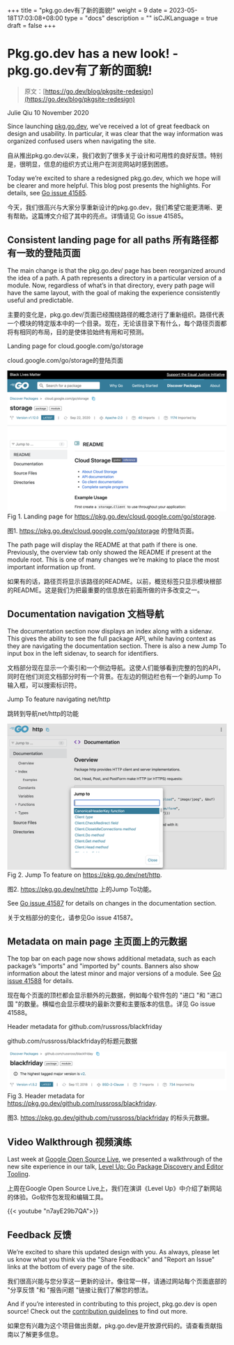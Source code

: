 +++
title = "pkg.go.dev有了新的面貌!"
weight = 9
date = 2023-05-18T17:03:08+08:00
type = "docs"
description = ""
isCJKLanguage = true
draft = false
+++

# Pkg.go.dev has a new look! - pkg.go.dev有了新的面貌!

> 原文：[https://go.dev/blog/pkgsite-redesign](https://go.dev/blog/pkgsite-redesign)

Julie Qiu
10 November 2020

Since launching [pkg.go.dev](https://pkg.go.dev/), we’ve received a lot of great feedback on design and usability. In particular, it was clear that the way information was organized confused users when navigating the site.

自从推出pkg.go.dev以来，我们收到了很多关于设计和可用性的良好反馈。特别是，很明显，信息的组织方式让用户在浏览网站时感到困惑。

Today we’re excited to share a redesigned pkg.go.dev, which we hope will be clearer and more helpful. This blog post presents the highlights. For details, see [Go issue 41585](https://go.dev/issue/41585).

今天，我们很高兴与大家分享重新设计的pkg.go.dev，我们希望它能更清晰、更有帮助。这篇博文介绍了其中的亮点。详情请见 Go issue 41585。

## Consistent landing page for all paths 所有路径都有一致的登陆页面

The main change is that the pkg.go.dev/<path> page has been reorganized around the idea of a path. A path represents a directory in a particular version of a module. Now, regardless of what’s in that directory, every path page will have the same layout, with the goal of making the experience consistently useful and predictable.

主要的变化是，pkg.go.dev/<path>页面已经围绕路径的概念进行了重新组织。路径代表一个模块的特定版本中的一个目录。现在，无论该目录下有什么，每个路径页面都将有相同的布局，目的是使体验始终有用和可预测。

Landing page for cloud.google.com/go/storage

cloud.google.com/go/storage的登陆页面

![Landing page for cloud.google.com/go/storage](Pkg.go.devHasANewLook_img/path.png)Fig 1. Landing page for https://pkg.go.dev/cloud.google.com/go/storage.

图1. https://pkg.go.dev/cloud.google.com/go/storage 的登陆页面。



The path page will display the README at that path if there is one. Previously, the overview tab only showed the README if present at the module root. This is one of many changes we’re making to place the most important information up front.

如果有的话，路径页将显示该路径的README。以前，概览标签只显示模块根部的README。这是我们为把最重要的信息放在前面所做的许多改变之一。

## Documentation navigation 文档导航

The documentation section now displays an index along with a sidenav. This gives the ability to see the full package API, while having context as they are navigating the documentation section. There is also a new Jump To input box in the left sidenav, to search for identifiers.

文档部分现在显示一个索引和一个侧边导航。这使人们能够看到完整的包的API，同时在他们浏览文档部分时有一个背景。在左边的侧边栏也有一个新的Jump To输入框，可以搜索标识符。

Jump To feature navigating net/http

跳转到导航net/http的功能

![Jump To feature navigating net/http](Pkg.go.devHasANewLook_img/nav.png)Fig 2. Jump To feature on https://pkg.go.dev/net/http.

图2. https://pkg.go.dev/net/http 上的Jump To功能。

See [Go issue 41587](https://go.dev/issue/41587) for details on changes in the documentation section.

关于文档部分的变化，请参见Go issue 41587。

## Metadata on main page 主页面上的元数据

The top bar on each page now shows additional metadata, such as each package’s "imports" and "imported by" counts. Banners also show information about the latest minor and major versions of a module. See [Go issue 41588](https://go.dev/issue/41588) for details.

现在每个页面的顶栏都会显示额外的元数据，例如每个软件包的 "进口 "和 "进口国 "的数量。横幅也会显示模块的最新次要和主要版本的信息。详见 Go issue 41588。

Header metadata for github.com/russross/blackfriday

github.com/russross/blackfriday的标题元数据

![Header metadata for github.com/russross/blackfriday](Pkg.go.devHasANewLook_img/meta.png)Fig 3. Header metadata for https://pkg.go.dev/github.com/russross/blackfriday.

图3. https://pkg.go.dev/github.com/russross/blackfriday 的标头元数据。

## Video Walkthrough 视频演练

Last week at [Google Open Source Live](https://opensourcelive.withgoogle.com/events/go), we presented a walkthrough of the new site experience in our talk, [Level Up: Go Package Discovery and Editor Tooling](https://www.youtube.com/watch?v=n7ayE29b7QA&feature=emb_logo).

上周在Google Open Source Live上，我们在演讲《Level Up》中介绍了新网站的体验。Go软件包发现和编辑工具。

{{< youtube "n7ayE29b7QA">}}

## Feedback 反馈

We’re excited to share this updated design with you. As always, please let us know what you think via the "Share Feedback" and "Report an Issue" links at the bottom of every page of the site.

我们很高兴能与您分享这一更新的设计。像往常一样，请通过网站每个页面底部的 "分享反馈 "和 "报告问题 "链接让我们了解您的想法。

And if you’re interested in contributing to this project, pkg.go.dev is open source! Check out the [contribution guidelines](https://go.googlesource.com/pkgsite/+/refs/heads/master/CONTRIBUTING.md) to find out more.

如果您有兴趣为这个项目做出贡献，pkg.go.dev是开放源代码的。请查看贡献指南以了解更多信息。
